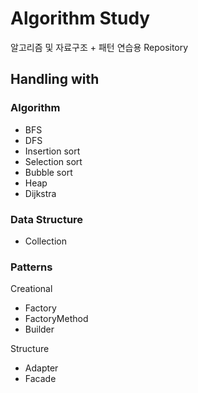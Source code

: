 # Algorithm Study

알고리즘 및 자료구조 + 패턴 연습용 Repository

## Handling with

### Algorithm

- BFS
- DFS
- Insertion sort
- Selection sort
- Bubble sort 
- Heap
- Dijkstra

### Data Structure

- Collection


### Patterns

Creational
- Factory
- FactoryMethod
- Builder

Structure
- Adapter
- Facade
